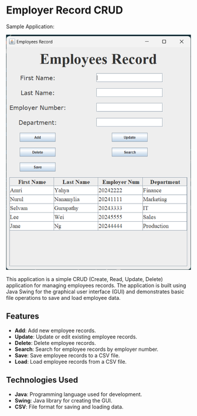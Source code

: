 # Employer Record CRUD

Sample Application:

![Sample GUI](image/GUI%20SS.png)


This application is a simple CRUD (Create, Read, Update, Delete) application for managing employees records. The application is built using Java Swing for the graphical user interface (GUI) and demonstrates basic file operations to save and load employee data.

## Features

- **Add**: Add new employee records.
- **Update**: Update or edit existing employee records.
- **Delete**: Delete employee records.
- **Search**: Search for employee records by employer number.
- **Save**: Save employee records to a CSV file.
- **Load**: Load employee records from a CSV file.

## Technologies Used

- **Java**: Programming language used for development.
- **Swing**: Java library for creating the GUI.
- **CSV**: File format for saving and loading data.



